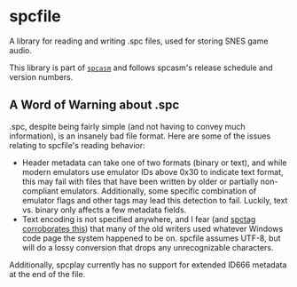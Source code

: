 # spcfile

A library for reading and writing .spc files, used for storing SNES game audio.

This library is part of [`spcasm`](https://github.com/kleinesfilmroellchen/spcasm) and follows spcasm's release schedule and version numbers.

## A Word of Warning about .spc

.spc, despite being fairly simple (and not having to convey much information), is an insanely bad file format. Here are some of the issues relating to spcfile's reading behavior:

- Header metadata can take one of two formats (binary or text), and while modern emulators use emulator IDs above 0x30 to indicate text format, this may fail with files that have been written by older or partially non-compliant emulators. Additionally, some specific combination of emulator flags and other tags may lead this detection to fail. Luckily, text vs. binary only affects a few metadata fields.
- Text encoding is not specified anywhere, and I fear (and [spctag corroborates this](https://github.com/ullenius/spctag?tab=readme-ov-file#character-encodings)) that many of the old writers used whatever Windows code page the system happened to be on. spcfile assumes UTF-8, but will do a lossy conversion that drops any unrecognizable characters.

Additionally, spcplay currently has no support for extended ID666 metadata at the end of the file.
